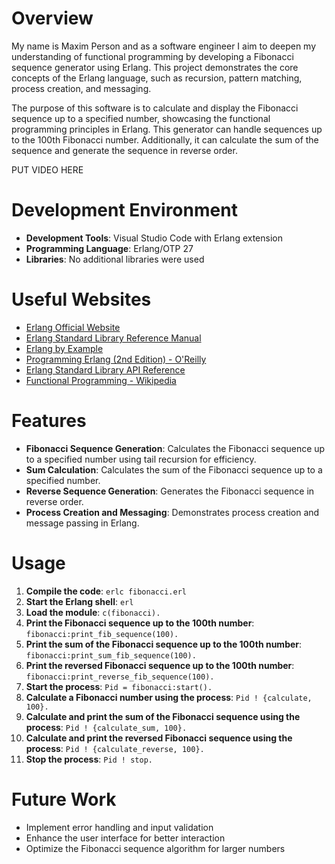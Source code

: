 # Overview

My name is Maxim Person and as a software engineer I aim to deepen my understanding of functional programming by developing a Fibonacci sequence generator using Erlang. This project demonstrates the core concepts of the Erlang language, such as recursion, pattern matching, process creation, and messaging.

The purpose of this software is to calculate and display the Fibonacci sequence up to a specified number, showcasing the functional programming principles in Erlang. This generator can handle sequences up to the 100th Fibonacci number. Additionally, it can calculate the sum of the sequence and generate the sequence in reverse order.

PUT VIDEO HERE

# Development Environment

- **Development Tools**: Visual Studio Code with Erlang extension
- **Programming Language**: Erlang/OTP 27
- **Libraries**: No additional libraries were used

# Useful Websites

* [Erlang Official Website](https://www.erlang.org/)
* [Erlang Standard Library Reference Manual](https://erlang.org/doc/)
* [Erlang by Example](https://erlangbyexample.org/)
* [Programming Erlang (2nd Edition) - O'Reilly](https://www.oreilly.com/library/view/programming-erlang-2nd/9781941222454/)
* [Erlang Standard Library API Reference](https://www.erlang.org/doc/apps/stdlib/api-reference.html)
* [Functional Programming - Wikipedia](https://en.wikipedia.org/wiki/Functional_programming)

# Features

- **Fibonacci Sequence Generation**: Calculates the Fibonacci sequence up to a specified number using tail recursion for efficiency.
- **Sum Calculation**: Calculates the sum of the Fibonacci sequence up to a specified number.
- **Reverse Sequence Generation**: Generates the Fibonacci sequence in reverse order.
- **Process Creation and Messaging**: Demonstrates process creation and message passing in Erlang.

# Usage

1. **Compile the code**: `erlc fibonacci.erl`
2. **Start the Erlang shell**: `erl`
3. **Load the module**: `c(fibonacci).`
4. **Print the Fibonacci sequence up to the 100th number**: `fibonacci:print_fib_sequence(100).`
5. **Print the sum of the Fibonacci sequence up to the 100th number**: `fibonacci:print_sum_fib_sequence(100).`
6. **Print the reversed Fibonacci sequence up to the 100th number**: `fibonacci:print_reverse_fib_sequence(100).`
7. **Start the process**: `Pid = fibonacci:start().`
8. **Calculate a Fibonacci number using the process**: `Pid ! {calculate, 100}.`
9. **Calculate and print the sum of the Fibonacci sequence using the process**: `Pid ! {calculate_sum, 100}.`
10. **Calculate and print the reversed Fibonacci sequence using the process**: `Pid ! {calculate_reverse, 100}.`
11. **Stop the process**: `Pid ! stop.`

# Future Work

* Implement error handling and input validation
* Enhance the user interface for better interaction
* Optimize the Fibonacci sequence algorithm for larger numbers